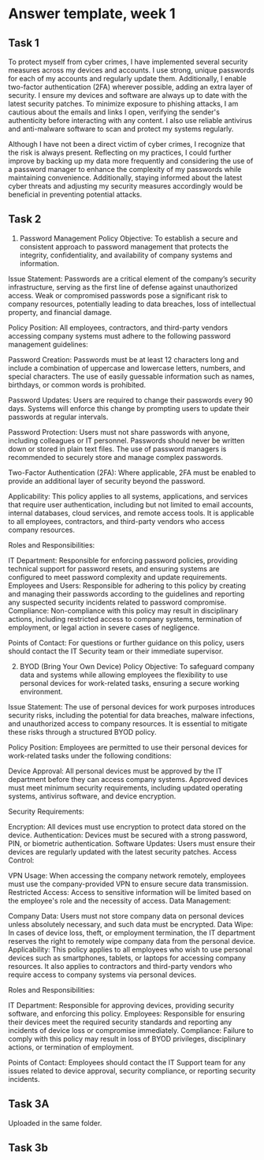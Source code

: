 # Answer template, week 1


## Task 1

To protect myself from cyber crimes, I have implemented several security measures across my devices and accounts. I use strong, unique passwords for each of my accounts and regularly update them. Additionally, I enable two-factor authentication (2FA) wherever possible, adding an extra layer of security. I ensure my devices and software are always up to date with the latest security patches. To minimize exposure to phishing attacks, I am cautious about the emails and links I open, verifying the sender's authenticity before interacting with any content. I also use reliable antivirus and anti-malware software to scan and protect my systems regularly.

Although I have not been a direct victim of cyber crimes, I recognize that the risk is always present. Reflecting on my practices, I could further improve by backing up my data more frequently and considering the use of a password manager to enhance the complexity of my passwords while maintaining convenience. Additionally, staying informed about the latest cyber threats and adjusting my security measures accordingly would be beneficial in preventing potential attacks.


## Task 2

1. Password Management Policy
Objective:
To establish a secure and consistent approach to password management that protects the integrity, confidentiality, and availability of company systems and information.

Issue Statement:
Passwords are a critical element of the company’s security infrastructure, serving as the first line of defense against unauthorized access. Weak or compromised passwords pose a significant risk to company resources, potentially leading to data breaches, loss of intellectual property, and financial damage.

Policy Position:
All employees, contractors, and third-party vendors accessing company systems must adhere to the following password management guidelines:

Password Creation: Passwords must be at least 12 characters long and include a combination of uppercase and lowercase letters, numbers, and special characters. The use of easily guessable information such as names, birthdays, or common words is prohibited.

Password Updates: Users are required to change their passwords every 90 days. Systems will enforce this change by prompting users to update their passwords at regular intervals.

Password Protection: Users must not share passwords with anyone, including colleagues or IT personnel. Passwords should never be written down or stored in plain text files. The use of password managers is recommended to securely store and manage complex passwords.

Two-Factor Authentication (2FA): Where applicable, 2FA must be enabled to provide an additional layer of security beyond the password.

Applicability:
This policy applies to all systems, applications, and services that require user authentication, including but not limited to email accounts, internal databases, cloud services, and remote access tools. It is applicable to all employees, contractors, and third-party vendors who access company resources.

Roles and Responsibilities:

IT Department: Responsible for enforcing password policies, providing technical support for password resets, and ensuring systems are configured to meet password complexity and update requirements.
Employees and Users: Responsible for adhering to this policy by creating and managing their passwords according to the guidelines and reporting any suspected security incidents related to password compromise.
Compliance:
Non-compliance with this policy may result in disciplinary actions, including restricted access to company systems, termination of employment, or legal action in severe cases of negligence.

Points of Contact:
For questions or further guidance on this policy, users should contact the IT Security team or their immediate supervisor.

2. BYOD (Bring Your Own Device) Policy
Objective:
To safeguard company data and systems while allowing employees the flexibility to use personal devices for work-related tasks, ensuring a secure working environment.

Issue Statement:
The use of personal devices for work purposes introduces security risks, including the potential for data breaches, malware infections, and unauthorized access to company resources. It is essential to mitigate these risks through a structured BYOD policy.

Policy Position:
Employees are permitted to use their personal devices for work-related tasks under the following conditions:

Device Approval: All personal devices must be approved by the IT department before they can access company systems. Approved devices must meet minimum security requirements, including updated operating systems, antivirus software, and device encryption.

Security Requirements:

Encryption: All devices must use encryption to protect data stored on the device.
Authentication: Devices must be secured with a strong password, PIN, or biometric authentication.
Software Updates: Users must ensure their devices are regularly updated with the latest security patches.
Access Control:

VPN Usage: When accessing the company network remotely, employees must use the company-provided VPN to ensure secure data transmission.
Restricted Access: Access to sensitive information will be limited based on the employee's role and the necessity of access.
Data Management:

Company Data: Users must not store company data on personal devices unless absolutely necessary, and such data must be encrypted.
Data Wipe: In cases of device loss, theft, or employment termination, the IT department reserves the right to remotely wipe company data from the personal device.
Applicability:
This policy applies to all employees who wish to use personal devices such as smartphones, tablets, or laptops for accessing company resources. It also applies to contractors and third-party vendors who require access to company systems via personal devices.

Roles and Responsibilities:

IT Department: Responsible for approving devices, providing security software, and enforcing this policy.
Employees: Responsible for ensuring their devices meet the required security standards and reporting any incidents of device loss or compromise immediately.
Compliance:
Failure to comply with this policy may result in loss of BYOD privileges, disciplinary actions, or termination of employment.

Points of Contact:
Employees should contact the IT Support team for any issues related to device approval, security compliance, or reporting security incidents.

## Task 3A
Uploaded in the same folder.
## Task 3b
